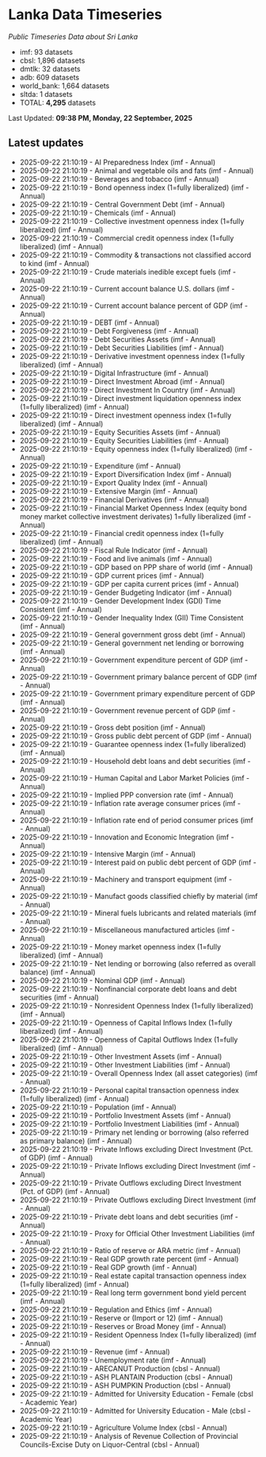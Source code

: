 # Lanka Data Timeseries
*Public Timeseries Data about Sri Lanka*

* imf: 93 datasets
* cbsl: 1,896 datasets
* dmtlk: 32 datasets
* adb: 609 datasets
* world_bank: 1,664 datasets
* sltda: 1 datasets
* TOTAL: **4,295** datasets

Last Updated: **09:38 PM, Monday, 22 September, 2025**

## Latest updates

* 2025-09-22 21:10:19 - AI Preparedness Index (imf - Annual)
* 2025-09-22 21:10:19 - Animal and vegetable oils and fats (imf - Annual)
* 2025-09-22 21:10:19 - Beverages and tobacco (imf - Annual)
* 2025-09-22 21:10:19 - Bond openness index (1=fully liberalized) (imf - Annual)
* 2025-09-22 21:10:19 - Central Government Debt (imf - Annual)
* 2025-09-22 21:10:19 - Chemicals (imf - Annual)
* 2025-09-22 21:10:19 - Collective investment openness index (1=fully liberalized) (imf - Annual)
* 2025-09-22 21:10:19 - Commercial credit openness index (1=fully liberalized) (imf - Annual)
* 2025-09-22 21:10:19 - Commodity & transactions not classified accord to kind (imf - Annual)
* 2025-09-22 21:10:19 - Crude materials inedible except fuels (imf - Annual)
* 2025-09-22 21:10:19 - Current account balance U.S. dollars (imf - Annual)
* 2025-09-22 21:10:19 - Current account balance percent of GDP (imf - Annual)
* 2025-09-22 21:10:19 - DEBT (imf - Annual)
* 2025-09-22 21:10:19 - Debt Forgiveness (imf - Annual)
* 2025-09-22 21:10:19 - Debt Securities Assets (imf - Annual)
* 2025-09-22 21:10:19 - Debt Securities Liabilities (imf - Annual)
* 2025-09-22 21:10:19 - Derivative investment openness index (1=fully liberalized) (imf - Annual)
* 2025-09-22 21:10:19 - Digital Infrastructure (imf - Annual)
* 2025-09-22 21:10:19 - Direct Investment Abroad (imf - Annual)
* 2025-09-22 21:10:19 - Direct Investment In Country (imf - Annual)
* 2025-09-22 21:10:19 - Direct investment liquidation openness index (1=fully liberalized) (imf - Annual)
* 2025-09-22 21:10:19 - Direct investment openness index (1=fully liberalized) (imf - Annual)
* 2025-09-22 21:10:19 - Equity Securities Assets (imf - Annual)
* 2025-09-22 21:10:19 - Equity Securities Liabilities (imf - Annual)
* 2025-09-22 21:10:19 - Equity openness index (1=fully liberalized) (imf - Annual)
* 2025-09-22 21:10:19 - Expenditure (imf - Annual)
* 2025-09-22 21:10:19 - Export Diversification Index (imf - Annual)
* 2025-09-22 21:10:19 - Export Quality Index (imf - Annual)
* 2025-09-22 21:10:19 - Extensive Margin (imf - Annual)
* 2025-09-22 21:10:19 - Financial Derivatives (imf - Annual)
* 2025-09-22 21:10:19 - Financial Market Openness Index (equity bond money market collective investment derivates) 1=fully liberalized (imf - Annual)
* 2025-09-22 21:10:19 - Financial credit openness index (1=fully liberalized) (imf - Annual)
* 2025-09-22 21:10:19 - Fiscal Rule Indicator (imf - Annual)
* 2025-09-22 21:10:19 - Food and live animals (imf - Annual)
* 2025-09-22 21:10:19 - GDP based on PPP share of world (imf - Annual)
* 2025-09-22 21:10:19 - GDP current prices (imf - Annual)
* 2025-09-22 21:10:19 - GDP per capita current prices (imf - Annual)
* 2025-09-22 21:10:19 - Gender Budgeting Indicator (imf - Annual)
* 2025-09-22 21:10:19 - Gender Development Index (GDI) Time Consistent (imf - Annual)
* 2025-09-22 21:10:19 - Gender Inequality Index (GII) Time Consistent (imf - Annual)
* 2025-09-22 21:10:19 - General government gross debt (imf - Annual)
* 2025-09-22 21:10:19 - General government net lending or borrowing (imf - Annual)
* 2025-09-22 21:10:19 - Government expenditure percent of GDP (imf - Annual)
* 2025-09-22 21:10:19 - Government primary balance percent of GDP (imf - Annual)
* 2025-09-22 21:10:19 - Government primary expenditure percent of GDP (imf - Annual)
* 2025-09-22 21:10:19 - Government revenue percent of GDP (imf - Annual)
* 2025-09-22 21:10:19 - Gross debt position (imf - Annual)
* 2025-09-22 21:10:19 - Gross public debt percent of GDP (imf - Annual)
* 2025-09-22 21:10:19 - Guarantee openness index (1=fully liberalized) (imf - Annual)
* 2025-09-22 21:10:19 - Household debt loans and debt securities (imf - Annual)
* 2025-09-22 21:10:19 - Human Capital and Labor Market Policies (imf - Annual)
* 2025-09-22 21:10:19 - Implied PPP conversion rate (imf - Annual)
* 2025-09-22 21:10:19 - Inflation rate average consumer prices (imf - Annual)
* 2025-09-22 21:10:19 - Inflation rate end of period consumer prices (imf - Annual)
* 2025-09-22 21:10:19 - Innovation and Economic Integration (imf - Annual)
* 2025-09-22 21:10:19 - Intensive Margin (imf - Annual)
* 2025-09-22 21:10:19 - Interest paid on public debt percent of GDP (imf - Annual)
* 2025-09-22 21:10:19 - Machinery and transport equipment (imf - Annual)
* 2025-09-22 21:10:19 - Manufact goods classified chiefly by material (imf - Annual)
* 2025-09-22 21:10:19 - Mineral fuels lubricants and related materials (imf - Annual)
* 2025-09-22 21:10:19 - Miscellaneous manufactured articles (imf - Annual)
* 2025-09-22 21:10:19 - Money market openness index (1=fully liberalized) (imf - Annual)
* 2025-09-22 21:10:19 - Net lending or borrowing (also referred as overall balance) (imf - Annual)
* 2025-09-22 21:10:19 - Nominal GDP (imf - Annual)
* 2025-09-22 21:10:19 - Nonfinancial corporate debt loans and debt securities (imf - Annual)
* 2025-09-22 21:10:19 - Nonresident Openness Index (1=fully liberalized) (imf - Annual)
* 2025-09-22 21:10:19 - Openness of Capital Inflows Index (1=fully liberalized) (imf - Annual)
* 2025-09-22 21:10:19 - Openness of Capital Outflows Index (1=fully liberalized) (imf - Annual)
* 2025-09-22 21:10:19 - Other Investment Assets (imf - Annual)
* 2025-09-22 21:10:19 - Other Investment Liabilities (imf - Annual)
* 2025-09-22 21:10:19 - Overall Openness Index (all asset categories) (imf - Annual)
* 2025-09-22 21:10:19 - Personal capital transaction openness index (1=fully liberalized) (imf - Annual)
* 2025-09-22 21:10:19 - Population (imf - Annual)
* 2025-09-22 21:10:19 - Portfolio Investment Assets (imf - Annual)
* 2025-09-22 21:10:19 - Portfolio Investment Liabilities (imf - Annual)
* 2025-09-22 21:10:19 - Primary net lending or borrowing (also referred as primary balance) (imf - Annual)
* 2025-09-22 21:10:19 - Private Inflows excluding Direct Investment (Pct. of GDP) (imf - Annual)
* 2025-09-22 21:10:19 - Private Inflows excluding Direct Investment (imf - Annual)
* 2025-09-22 21:10:19 - Private Outflows excluding Direct Investment (Pct. of GDP) (imf - Annual)
* 2025-09-22 21:10:19 - Private Outflows excluding Direct Investment (imf - Annual)
* 2025-09-22 21:10:19 - Private debt loans and debt securities (imf - Annual)
* 2025-09-22 21:10:19 - Proxy for Official Other Investment Liabilities (imf - Annual)
* 2025-09-22 21:10:19 - Ratio of reserve or ARA metric (imf - Annual)
* 2025-09-22 21:10:19 - Real GDP growth rate percent (imf - Annual)
* 2025-09-22 21:10:19 - Real GDP growth (imf - Annual)
* 2025-09-22 21:10:19 - Real estate capital transaction openness index (1=fully liberalized) (imf - Annual)
* 2025-09-22 21:10:19 - Real long term government bond yield percent (imf - Annual)
* 2025-09-22 21:10:19 - Regulation and Ethics (imf - Annual)
* 2025-09-22 21:10:19 - Reserve or (Import or 12) (imf - Annual)
* 2025-09-22 21:10:19 - Reserves or Broad Money (imf - Annual)
* 2025-09-22 21:10:19 - Resident Openness Index (1=fully liberalized) (imf - Annual)
* 2025-09-22 21:10:19 - Revenue (imf - Annual)
* 2025-09-22 21:10:19 - Unemployment rate (imf - Annual)
* 2025-09-22 21:10:19 - ARECANUT Production (cbsl - Annual)
* 2025-09-22 21:10:19 - ASH PLANTAIN Production (cbsl - Annual)
* 2025-09-22 21:10:19 - ASH PUMPKIN Production (cbsl - Annual)
* 2025-09-22 21:10:19 - Admitted for University Education - Female (cbsl - Academic Year)
* 2025-09-22 21:10:19 - Admitted for University Education - Male (cbsl - Academic Year)
* 2025-09-22 21:10:19 - Agriculture Volume Index (cbsl - Annual)
* 2025-09-22 21:10:19 - Analysis of Revenue Collection of Provincial Councils-Excise Duty on Liquor-Central (cbsl - Annual)